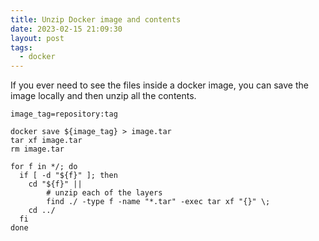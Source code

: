 ```yaml
---
title: Unzip Docker image and contents
date: 2023-02-15 21:09:30
layout: post
tags:
  - docker
---
```


If you ever need to see the files inside a docker image, you can save the image locally and then unzip all the contents.

```shell
image_tag=repository:tag

docker save ${image_tag} > image.tar
tar xf image.tar
rm image.tar

for f in */; do
  if [ -d "${f}" ]; then
    cd "${f}" ||
        # unzip each of the layers
        find ./ -type f -name "*.tar" -exec tar xf "{}" \;
    cd ../
  fi
done
```
